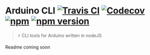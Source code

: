 # Arduino CLI [![Travis CI](https://travis-ci.org/arduino-cli/arduino-node.svg?branch=master)](https://travis-ci.org/arduino-cli/arduino-node) [![Codecov](https://img.shields.io/codecov/c/github/arduino-cli/arduino-node/master.svg)](https://codecov.io/gh/arduino-cli/arduino-node) [![npm](https://img.shields.io/npm/dm/arduino-cli.svg)](https://www.npmjs.com/package/arduino-cli) [![npm version](https://img.shields.io/npm/v/arduino-cli.svg)](https://www.npmjs.com/package/arduino-cli)
> ⚡ CLI tools for Arduino written in nodeJS

Readme coming soon
